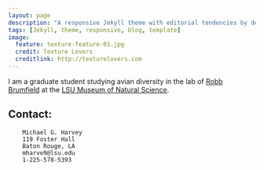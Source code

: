 ```yaml
---
layout: page
description: "A responsive Jekyll theme with editorial tendencies by designer Michael Rose."
tags: [Jekyll, theme, responsive, blog, template]
image:
  feature: texture-feature-01.jpg
  credit: Texture Lovers
  creditlink: http://texturelovers.com
---
```


I am a graduate student studying avian diversity in the lab of [Robb Brumfield](http://www.museum.lsu.edu/brumfield.html) at the [LSU Museum of Natural Science](http://appl003.lsu.edu/natsci/lmns.nsf/index).

## Contact:

	    Michael G. Harvey
	    119 Foster Hall
	    Baton Rouge, LA
	    mharve9@lsu.edu
	    1-225-578-5393